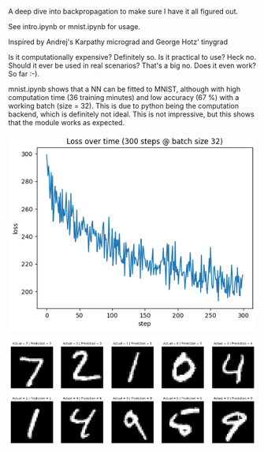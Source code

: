 
A deep dive into backpropagation to make sure I have it all figured out.

See intro.ipynb or mnist.ipynb for usage.

Inspired by Andrej's Karpathy micrograd and George Hotz' tinygrad

Is it computationally expensive? Definitely so. Is it practical to use? Heck no. Should it ever be used in real scenarios? That's a big no. Does it even work? So far :-). 

mnist.ipynb shows that a NN can be fitted to MNIST, although with high computation time (36 training minutes) and low accuracy (67 %) with a working batch (size = 32). This is due to python being the computation backend, which is definitely not ideal. This is not impressive, but this shows that the module works as expected.

![Loss over time](lossplot.png)

![MNIST results](mnist.png)
